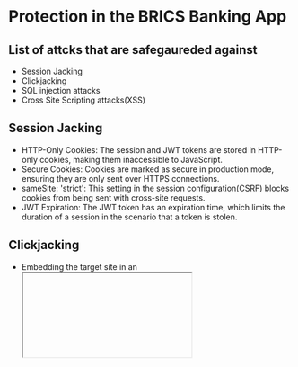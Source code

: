# Protection in the BRICS Banking App

## List of attcks that are safegaureded against

- Session Jacking
- Clickjacking
- SQL injection attacks
- Cross Site Scripting attacks(XSS)

## Session Jacking

-  HTTP-Only Cookies: The session and JWT tokens are stored in HTTP-only cookies, making them inaccessible to JavaScript.
-  Secure Cookies: Cookies are marked as secure in production mode, ensuring they are only sent over HTTPS connections.
-  sameSite: 'strict': This setting in the session configuration(CSRF)  blocks cookies from being sent with cross-site requests.
-  JWT Expiration: The JWT token has an expiration time, which limits the duration of a session in the scenario that a token is stolen.


## Clickjacking

- Embedding the target site in an <iframe>. 
- Helmet middleware includes built-in protection by setting HTTP headers.

## SQL injection attacks

- Mongoose ORM: Mongoose provides protection against NoSQL injection by using schema-based queries.

## Cross Site Scripting attacks(XSS)

-  Helmet Middleware: The helmet library sets HTTP headers to protect against common XSS attacks.
-  HTTP-Only Cookies: By storing sensitive tokens (JWT) in HTTP-only cookies, the code prevents tokens being accessed directly.
-  CSRF Protection: CSRF tokens are generated and validated with csurf, which prevents malicious sites from making requests on behalf of authenticated users.

## Additional security measures

-  Rate Limiting: The express-rate-limit middleware limits the number of requests a user can make within a certain time frame.
-  Password Validation: The validatePassword function enforces password complexity (minimum 8 characters, one uppercase letter, one special character.
-  Environment-Specific Configurations: In production mode, the code enforces secure settings like HTTPS redirection and secure cookies.


*** This document was created with the assistance of ChatGPT (OpenAI, 2024a) ***
*** OpenAI (2024). ChatGPT. [online] Chatgpt.com. Available at: https://chatgpt.com/c/67322cbd-0708-8010-90e9-c3d996f5a8c0 [Accessed 11 Nov. 2024]. ***

